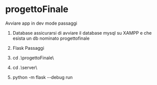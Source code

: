 # progettoFinale

Avviare app in dev mode passaggi

1) Database
assicurarsi di avviare il database mysql su XAMPP e che esista un db nominato progettofinale


2) Flask
Passaggi
1) cd .\progettoFinale\
2) cd .\server\
3) python -m flask --debug run